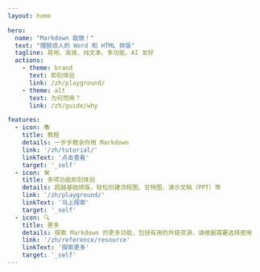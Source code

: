 ```yaml
---
layout: home

hero:
  name: "Markdown 能做！"
  text: "摆脱烦人的 Word 和 HTML 排版"
  tagline: 易用、高效、纯文本、多功能、AI 友好
  actions:
    - theme: brand
      text: 即刻体验
      link: /zh/playground/
    - theme: alt
      text: 为何而用？
      link: /zh/guide/why

features:
  - icon: 📚
    title: 教程
    details: 一步步教会你用 Markdown
    link: '/zh/tutorial/'
    linkText: '点击查看'
    target: '_self'
  - icon: 🛠️
    title: 多项功能即刻体验
    details: 超越基础排版，轻松创建流程图、甘特图、演示文稿（PPT）等
    link: '/zh/playground/'
    linkText: '马上探索'
    target: '_self'
  - icon: 🔍
    title: 更多
    details: 探索 Markdown 的更多功能，包括有用的外链资源，请根据需要选择使用
    link: '/zh/reference/resource'
    linkText: '探索更多'
    target: '_self'
---
```


